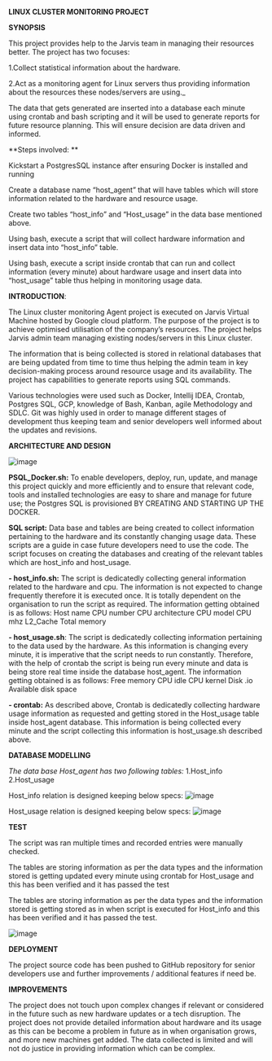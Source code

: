 **LINUX CLUSTER MONITORING PROJECT**

**SYNOPSIS** 

This project provides help to the Jarvis team in managing their resources better. The project has two focuses:

1.Collect statistical information about the hardware.

2.Act as a monitoring agent for Linux servers thus providing information about the resources these nodes/servers are using._

The data that gets generated are inserted into a database each minute using crontab and bash scripting and it will be used to generate reports for future resource planning. This will ensure decision are data driven and informed.  

**Steps involved: **

Kickstart a PostgresSQL instance after ensuring Docker is installed and running 

Create a database name “host_agent” that will have tables which will store information related to the hardware and resource usage. 

Create two tables “host_info” and “Host_usage” in the data base mentioned above.

Using bash, execute a script that will collect hardware information and insert data into “host_info” table.

Using bash, execute a script inside crontab that can run and collect information (every minute) about hardware usage and insert data into “host_usage” table thus helping in monitoring usage data.

**INTRODUCTION**: 

The Linux cluster monitoring Agent project is executed on Jarvis Virtual Machine hosted by Google cloud platform. The purpose of the project is to achieve optimised utilisation of the company’s resources. The project helps Jarvis admin team managing existing nodes/servers in this Linux cluster. 

The information that is being collected is stored in relational databases that are being updated from time to time thus helping the admin team in key decision-making process around resource usage and its availability. The project has capabilities to generate reports using SQL commands. 

Various technologies were used such as Docker, Intellij IDEA, Crontab, Postgres SQL, GCP, knowledge of Bash, Kanban, agile Methodology and SDLC. Git was highly used in order to manage different stages of development thus keeping team and senior developers well informed about the updates and revisions. 

**ARCHITECTURE AND DESIGN**


![image](https://user-images.githubusercontent.com/114460054/196605465-fdba3650-f7e4-4e87-9f6e-72598b146e5d.png)





**PSQL_Docker.sh:**
To enable developers, deploy, run, update, and manage this project quickly and more efficiently and to ensure that relevant code, tools and installed technologies are easy to share and manage for future use; the Postgres SQL is provisioned BY CREATING AND STARTING UP THE DOCKER. 



**SQL script:** Data base and tables are being created to collect information pertaining to the hardware and its constantly changing usage data. These scripts are a guide in case future developers need to use the code. The script focuses on creating the databases and creating of the relevant tables which are host_info and host_usage.


**- host_info.sh:** The script is dedicatedly collecting general information related to the hardware and cpu. The information is not expected to change frequently therefore it is executed once. It is totally dependent on the organisation to run the script as required. The information getting obtained is as follows:
Host name
CPU number
CPU architecture
CPU model
CPU mhz
L2_Cache
Total memory 


**- host_usage.sh**: The script is dedicatedly collecting information pertaining to the data used by the hardware. As this information is changing every minute, it is imperative that the script needs to run constantly. Therefore, with the help of crontab the script is being run every minute and data is being store real time inside the database host_agent.
The information getting obtained is as follows:
Free memory
CPU idle
CPU kernel
Disk .io
Available disk space

**- crontab:** As described above, Crontab is dedicatedly collecting hardware usage information as requested and getting stored in the Host_usage table inside host_agent database.  This information is being collected every minute and the script collecting this information is host_usage.sh described above.


**DATABASE MODELLING**

_The data base Host_agent has two following tables:_
1.Host_info
2.Host_usage

Host_info relation is designed keeping below specs:
![image](https://user-images.githubusercontent.com/114460054/196605726-33a6c836-15b8-4a4d-81b9-367a1509c36b.png)


Host_usage relation is designed keeping below specs:
![image](https://user-images.githubusercontent.com/114460054/196605845-063a8714-c6a2-4e11-aba8-0e967678913c.png)


**TEST**

The script was ran multiple times and recorded entries were manually checked.

The tables are storing information as per the data types and the information stored is getting updated every minute using crontab for Host_usage and this has been verified and it has passed the test

The tables are storing information as per the data types and the information stored is getting stored as in when script is executed for Host_info and this has been verified and it has passed the test. 

![image](https://user-images.githubusercontent.com/114460054/196605902-edd38673-4fc5-46fd-a972-84906730521e.png)


**DEPLOYMENT**

The project source code has been pushed to GitHub repository for senior developers use and further improvements / additional features if need be. 


**IMPROVEMENTS**

The project does not touch upon complex changes if relevant or considered in the future such as new hardware updates or a tech disruption. 
The project does not provide detailed information about hardware and its usage as this can be become a problem in future as in when organisation grows, and more new machines get added.
The data collected is limited and will not do justice in providing information which can be complex. 






